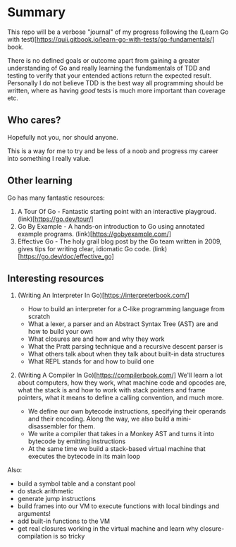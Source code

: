 # Summary
This repo will be a verbose "journal" of my progress following the (Learn Go with test)[https://quii.gitbook.io/learn-go-with-tests/go-fundamentals/] book.

There is no defined goals or outcome apart from gaining a greater understanding of Go and really learning the fundamentals of TDD and testing to verify that your entended actions return the expected result.
Personally I do not believe TDD is the best way all programming should be written, where as having *good* tests is much more important than coverage etc.


## Who cares?
Hopefully not you, nor should anyone.

This is a way for me to try and be less of a noob and progress my career into something I really value.


## Other learning
Go has many fantastic resources:
1. A Tour Of Go - Fantastic starting point with an interactive playgroud. (link)[https://go.dev/tour/]
2. Go By Example - A hands-on introduction to Go using annotated example programs. (link)[https://gobyexample.com/]
3. Effective Go - The holy grail blog post by the Go team written in 2009, gives tips for writing clear, idiomatic Go code. (link)[https://go.dev/doc/effective_go]


## Interesting resources
1. (Writing An Interpreter In Go)[https://interpreterbook.com/]
   - How to build an interpreter for a C-like programming language from scratch
   - What a lexer, a parser and an Abstract Syntax Tree (AST) are and how to build your own
   - What closures are and how and why they work
   - What the Pratt parsing technique and a recursive descent parser is
   - What others talk about when they talk about built-in data structures
   - What REPL stands for and how to build one

2. (Writing A Compiler In Go)[https://compilerbook.com/]
We'll learn a lot about computers, how they work, what machine code and opcodes are, what the stack is and how to work with stack pointers and frame pointers, what it means to define a calling convention, and much more.
   - We define our own bytecode instructions, specifying their operands and their encoding. Along the way, we also build a mini-disassembler for them.
   - We write a compiler that takes in a Monkey AST and turns it into bytecode by emitting instructions
   - At the same time we build a stack-based virtual machine that executes the bytecode in its main loop

Also:
   - build a symbol table and a constant pool
   - do stack arithmetic
   - generate jump instructions
   - build frames into our VM to execute functions with local bindings and arguments!
   - add built-in functions to the VM
   - get real closures working in the virtual machine and learn why closure-compilation is so tricky

